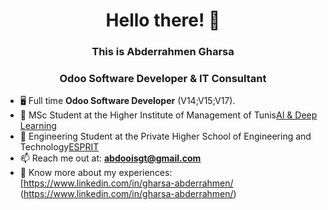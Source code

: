 <h1 align="center">Hello there! 👋</h1>
<h3 align="center">This is Abderrahmen Gharsa</h3> 
<h3 align="center">Odoo Software Developer & IT Consultant </h3>

- 🖥️ Full time **Odoo Software Developer** (V14;V15;V17).
- 🤖 MSc Student at the Higher Institute of Management of Tunis[AI & Deep Learning](https://isg.rnu.tn/) 
- 🤖 Engineering Student at the Private Higher School of Engineering and Technology[ESPRIT](https://isg.rnu.tn/) 
- 📫 Reach me out at: **abdooisgt@gmail.com**
- 📄 Know more about my experiences: [https://www.linkedin.com/in/gharsa-abderrahmen/ (https://www.linkedin.com/in/gharsa-abderrahmen/)

<!-- <h3 align="left">Connect with me:</h3>
<p align="left">
<a href="https://linkedin.com/in/gharsa-abderrahmen" target="blank"><img align="center" src="https://raw.githubusercontent.com/rahuldkjain/github-profile-readme-generator/master/src/images/icons/Social/linked-in-alt.svg" alt="gharsa-abderrahmen" height="30" width="40" /></a>
<a href="https://instagram.com/le.abdoo" target="blank"><img align="center" src="https://raw.githubusercontent.com/rahuldkjain/github-profile-readme-generator/master/src/images/icons/Social/instagram.svg" alt="le.abdoo" height="30" width="40" /></a>
</p> -->

